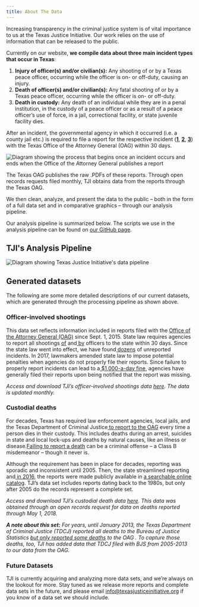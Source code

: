 ```yaml
---
title: About The Data
---
```

Increasing transparency in the criminal justice system is of vital importance to us at the Texas Justice Initiative. Our work relies on the use of information that can be released to the public.

Currently on our website, **we compile data about three main incident types that occur in Texas**:

1. **Injury of officer(s) and/or civilian(s):** Any shooting of or by a Texas peace officer, occurring while the officer is on- or off-duty, causing an injury.
2. **Death of officer(s) and/or civilian(s):** Any fatal shooting of or by a Texas peace officer, occurring while the officer is on- or off-duty.
3. **Death in custody:** Any death of an individual while they are in a penal institution, in the custody of a peace officer or as a result of a peace officer’s use of force, in a jail, correctional facility, or state juvenile facility dies.

After an incident, the governmental agency in which it occurred (i.e. a county jail etc.) is required to file a report for the respective incident (**[1](https://drive.google.com/file/d/1qRRN6HJpVTXvo4G5MzJGLwAHSPEHvNNR/view)**, **[2](https://drive.google.com/open?id=1iBJQ6zl1UQOEUnd18Krb9PnZEL8Nd0kY)**, **[3](https://drive.google.com/file/d/1MEEDDiIHfXdi6yM7bYoN8bROa8iYh8vP/view)**) with the Texas Office of the Attorney General (OAG) within 30 days.

![Diagram showing the process that begins once an incident occurs and ends when the Office of the Attorney General publishes a report](https://res.cloudinary.com/texas-justice-initiative/image/upload/v1585342980/TJI_pipeline_Part1_horz_v4_mode_hag1vd.svg)

The Texas OAG publishes the raw .PDFs of these reports. Through open records requests filed monthly, TJI obtains data from the reports through the Texas OAG.

We then clean, analyze, and present the data to the public – both in the form of a full data set and in comparative graphics – through our analysis pipeline.

Our analysis pipeline is summarized below. The scripts we use in the analysis pipeline can be found on [our GitHub page](https://github.com/texas-justice-initiative).

## TJI's Analysis Pipeline

![Diagram showing Texas Justice Initiative's data pipeline](https://res.cloudinary.com/texas-justice-initiative/image/upload/v1585343157/TJI_pipeline_Part2_vert_v4_mode_f3qkn5.svg)

## Generated datasets

The following are some more detailed descriptions of our current datasets, which are generated through the processing pipeline as shown above.

### Officer-involved shootings

This data set reflects information included in reports filed with the [Office of the Attorney General (OAG)](https://texasattorneygeneral.gov/) since Sept. 1, 2015. State law requires agencies to report all shootings [of](https://drive.google.com/file/d/1MEEDDiIHfXdi6yM7bYoN8bROa8iYh8vP/view?usp=sharing) and[ by](https://drive.google.com/file/d/1iBJQ6zl1UQOEUnd18Krb9PnZEL8Nd0kY/view?usp=sharing) officers to the state within 30 days. Since the state law went into effect, we have found[ dozens](https://www.mystatesman.com/news/crime--law/state-database-officer-involved-shootings-missing-cases/0kajkOgm3kQ6Q5Sy8pCxgI/) of unreported incidents. In 2017, lawmakers amended state law to impose potential penalties when agencies do not properly file their reports. Since failure to properly report incidents can lead to a[ $1,000-a-day fine](https://capitol.texas.gov/tlodocs/85R/billtext/pdf/HB00245F.pdf#navpanes=0), agencies have generally filed their reports upon being notified that the report was missing.

*Access and download TJI’s officer-involved shootings data [here](https://data.world/tji/officer-involved-shootings/workspace/project-summary). The data is updated monthly.*

### Custodial deaths

For decades, Texas has required law enforcement agencies, local jails, and the Texas Department of Criminal Justice[ to report to the OAG](https://drive.google.com/file/d/1qRRN6HJpVTXvo4G5MzJGLwAHSPEHvNNR/view?usp=sharing) every time a person dies in their custody. This includes deaths during an arrest, suicides in state and local lock-ups and deaths by natural causes, like an illness or disease.[Failing to report a death](https://statutes.capitol.texas.gov/Docs/PE/htm/PE.39.htm) can be a criminal offense – a Class B misdemeanor – though it never is.

Although the requirement has been in place for decades, reporting was sporadic and inconsistent until 2005. Then, the state streamlined reporting and[ in 2016](https://www.chron.com/news/houston-texas/houston/article/police-custody-deaths-database-texas-10781199.php), the reports were made publicly available in [a searchable online catalog](https://oagtx.force.com/cdr/cdrreportdeaths). TJI’s data set includes reports dating back to the 1980s, but only after 2005 do the records represent a complete set.

*Access and download TJI’s custodial death data [here](https://data.world/tji/deaths-in-custody/workspace/project-summary). This data was obtained through an open records request for data on deaths reported through May 1, 2018.*

***A note about this set:** For years, until January 2013, the Texas Department of Criminal Justice (TDCJ) reported all deaths to the Bureau of Justice Statistics [but only reported some deaths](http://gritsforbreakfast.blogspot.com/2014/12/tdcj-reporting-change-explains-death-in.html) to the OAG . To capture those deaths, too, TJI has added data that TDCJ filed with BJS from 2005-2013 to our data from the OAG.*

### Future Datasets

TJI is currently acquiring and analyzing more data sets, and we’re always on the lookout for more. Stay tuned as we release more reports and complete data sets in the future, and please email info@texasjusticeinitiative.org if you know of a data set we should include.